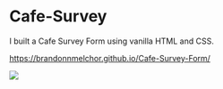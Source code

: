 # Cafe-Survey

I built a Cafe Survey Form using vanilla HTML and CSS.

https://brandonnmelchor.github.io/Cafe-Survey-Form/

![](https://github.com/brandonnmelchor/FCC-Cafe-Survey/blob/main/screenshot%202.png?raw=true)
